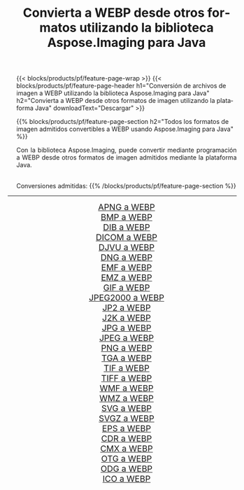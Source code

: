 ﻿---
title: Convierta a WEBP desde otros formatos utilizando la biblioteca Aspose.Imaging para Java 
weight: 3920
url: /es/java/conversion/to/webp 
lang: es
langdirlevel: 2
locales: zh-hans,ja,it,ru,de,es,fr,nl,id,lt,pl,pt,vi,tr,ko,zh-hant,ar,hi,th,sv,cs,uk,he
description: Usando Aspose.Imaging puede convertir a WEBP desde otros formatos usando Java
---

{{< blocks/products/pf/feature-page-wrap >}}
{{< blocks/products/pf/feature-page-header h1="Conversión de archivos de imagen a WEBP utilizando la biblioteca Aspose.Imaging para Java" h2="Convierta a WEBP desde otros formatos de imagen utilizando la plataforma Java" downloadText="Descargar" >}}


{{% blocks/products/pf/feature-page-section  h2="Todos los formatos de imagen admitidos convertibles a WEBP usando Aspose.Imaging para Java" %}}
<p align=justify>Con la biblioteca Aspose.Imaging, puede convertir mediante programación a WEBP desde otros formatos de imagen admitidos mediante la plataforma Java.</p>
<br/>
Conversiones admitidas:
{{% /blocks/products/pf/feature-page-section %}}
<div class="container-fluid productfamilypage bg-gray">
    <div class="convertypes bg-gray agp-content section">
        <div class="container">
		<hr style="margin-left:-20px;"/>
		<div class="row other-converters" style="gap: 10px;font-size: 19px;text-align:center;">
		    <div class='col-md-2 other-converter remove-lp remove-rp'><a href="/imaging/es/java/conversion/apng-to-webp" style="padding:15px;">APNG a WEBP</a></div>
<div class='col-md-2 other-converter remove-lp remove-rp'><a href="/imaging/es/java/conversion/bmp-to-webp" style="padding:15px;">BMP a WEBP</a></div>
<div class='col-md-2 other-converter remove-lp remove-rp'><a href="/imaging/es/java/conversion/dib-to-webp" style="padding:15px;">DIB a WEBP</a></div>
<div class='col-md-2 other-converter remove-lp remove-rp'><a href="/imaging/es/java/conversion/dicom-to-webp" style="padding:15px;">DICOM a WEBP</a></div>
<div class='col-md-2 other-converter remove-lp remove-rp'><a href="/imaging/es/java/conversion/djvu-to-webp" style="padding:15px;">DJVU a WEBP</a></div>
<div class='col-md-2 other-converter remove-lp remove-rp'><a href="/imaging/es/java/conversion/dng-to-webp" style="padding:15px;">DNG a WEBP</a></div>
<div class='col-md-2 other-converter remove-lp remove-rp'><a href="/imaging/es/java/conversion/emf-to-webp" style="padding:15px;">EMF a WEBP</a></div>
<div class='col-md-2 other-converter remove-lp remove-rp'><a href="/imaging/es/java/conversion/emz-to-webp" style="padding:15px;">EMZ a WEBP</a></div>
<div class='col-md-2 other-converter remove-lp remove-rp'><a href="/imaging/es/java/conversion/gif-to-webp" style="padding:15px;">GIF a WEBP</a></div>
<div class='col-md-2 other-converter remove-lp remove-rp'><a href="/imaging/es/java/conversion/jpeg2000-to-webp" style="padding:15px;">JPEG2000 a WEBP</a></div>
<div class='col-md-2 other-converter remove-lp remove-rp'><a href="/imaging/es/java/conversion/jp2-to-webp" style="padding:15px;">JP2 a WEBP</a></div>
<div class='col-md-2 other-converter remove-lp remove-rp'><a href="/imaging/es/java/conversion/j2k-to-webp" style="padding:15px;">J2K a WEBP</a></div>
<div class='col-md-2 other-converter remove-lp remove-rp'><a href="/imaging/es/java/conversion/jpg-to-webp" style="padding:15px;">JPG a WEBP</a></div>
<div class='col-md-2 other-converter remove-lp remove-rp'><a href="/imaging/es/java/conversion/jpeg-to-webp" style="padding:15px;">JPEG a WEBP</a></div>
<div class='col-md-2 other-converter remove-lp remove-rp'><a href="/imaging/es/java/conversion/png-to-webp" style="padding:15px;">PNG a WEBP</a></div>
<div class='col-md-2 other-converter remove-lp remove-rp'><a href="/imaging/es/java/conversion/tga-to-webp" style="padding:15px;">TGA a WEBP</a></div>
<div class='col-md-2 other-converter remove-lp remove-rp'><a href="/imaging/es/java/conversion/tif-to-webp" style="padding:15px;">TIF a WEBP</a></div>
<div class='col-md-2 other-converter remove-lp remove-rp'><a href="/imaging/es/java/conversion/tiff-to-webp" style="padding:15px;">TIFF a WEBP</a></div>
<div class='col-md-2 other-converter remove-lp remove-rp'><a href="/imaging/es/java/conversion/wmf-to-webp" style="padding:15px;">WMF a WEBP</a></div>
<div class='col-md-2 other-converter remove-lp remove-rp'><a href="/imaging/es/java/conversion/wmz-to-webp" style="padding:15px;">WMZ a WEBP</a></div>
<div class='col-md-2 other-converter remove-lp remove-rp'><a href="/imaging/es/java/conversion/svg-to-webp" style="padding:15px;">SVG a WEBP</a></div>
<div class='col-md-2 other-converter remove-lp remove-rp'><a href="/imaging/es/java/conversion/svgz-to-webp" style="padding:15px;">SVGZ a WEBP</a></div>
<div class='col-md-2 other-converter remove-lp remove-rp'><a href="/imaging/es/java/conversion/eps-to-webp" style="padding:15px;">EPS a WEBP</a></div>
<div class='col-md-2 other-converter remove-lp remove-rp'><a href="/imaging/es/java/conversion/cdr-to-webp" style="padding:15px;">CDR a WEBP</a></div>
<div class='col-md-2 other-converter remove-lp remove-rp'><a href="/imaging/es/java/conversion/cmx-to-webp" style="padding:15px;">CMX a WEBP</a></div>
<div class='col-md-2 other-converter remove-lp remove-rp'><a href="/imaging/es/java/conversion/otg-to-webp" style="padding:15px;">OTG a WEBP</a></div>
<div class='col-md-2 other-converter remove-lp remove-rp'><a href="/imaging/es/java/conversion/odg-to-webp" style="padding:15px;">ODG a WEBP</a></div>
<div class='col-md-2 other-converter remove-lp remove-rp'><a href="/imaging/es/java/conversion/ico-to-webp" style="padding:15px;">ICO a WEBP</a></div>
                </div>
        </div>
    </div>
</div>
<br/>

